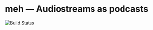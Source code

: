 # meh — Audiostreams as podcasts
[![Build Status](https://travis-ci.org/pascalj/meh.png?branch=master)](https://travis-ci.org/pascalj/meh)
